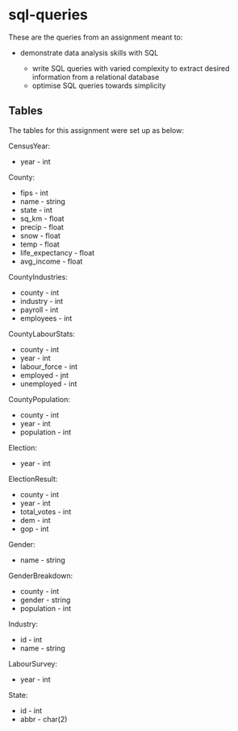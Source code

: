 # sql-queries

These are the queries from an assignment meant to:

  * demonstrate data analysis skills with SQL
  
    + write SQL queries with varied complexity to extract desired information
    from a relational database
    + optimise SQL queries towards simplicity
    
## Tables

The tables for this assignment were set up as below:

CensusYear:
  + year - int

County:
  + fips - int
  + name - string
  + state - int
  + sq_km - float
  + precip - float
  + snow - float
  + temp - float
  + life_expectancy - float
  + avg_income - float
  
CountyIndustries:
  + county - int
  + industry - int
  + payroll - int
  + employees - int
  
CountyLabourStats:
  + county - int
  + year - int
  + labour_force - int
  + employed - jnt
  + unemployed - int
  
CountyPopulation:
  + county - int
  + year - int
  + population - int
  
Election:
  + year - int
  
ElectionResult:
  + county - int
  + year - int
  + total_votes - int
  + dem - int
  + gop - int

Gender:
  + name - string

GenderBreakdown:
  + county - int
  + gender - string
  + population - int
  
Industry:
  + id - int
  + name - string
  
LabourSurvey:
  + year - int
  
State:
  + id - int
  + abbr - char(2)






